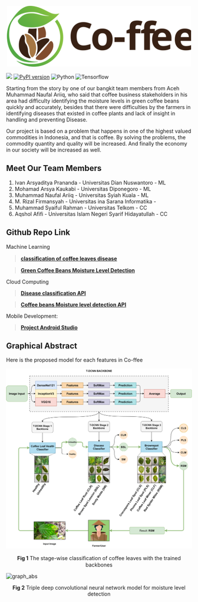 <p align="center">
  <img width="500" alt="logo" src="Images\logo2.svg"/>
</p>

[![](https://img.shields.io/badge/ID%20Team-C22_PC377-blue)](https://github.com/xrizer/Co-ffee)
[![PyPI version](https://badge.fury.io/py/autokeras.svg)](https://badge.fury.io/py/autokeras)
![Python](https://img.shields.io/badge/python-v3.9.0+-success.svg)
![Tensorflow](https://img.shields.io/badge/tensorflow-v2.8.0+-success.svg)


Starting from the story by one of our bangkit team members from Aceh Muhammad Naufal Ariiq, who said that coffee business stakeholders in his area had difficulty identifying the moisture levels in green coffee beans quickly and accurately, besides that there were difficulties by the farmers in identifying diseases that existed in coffee plants and lack of insight in handling and preventing Disease. 

Our project is based on a problem that happens in one of the highest valued commodities in Indonesia, and that is coffee. By solving the problems, the commodity quantity and quality will be increased. And finally the economy in our society will be increased as well.

## Meet Our Team Members ## 
1. Ivan Arsyaditya Prananda - Universitas Dian Nuswantoro - ML
2. Mohamad Arsya Kaukabi - Universitas Diponegoro - ML
3. Muhammad Naufal Ariiq - Universitas Syiah Kuala - ML
4. M. Rizal Firmansyah - Universitas ina Sarana Informatika - 
5. Muhammad Syaiful Rahman - Universitas Telkom - CC
6. Aqshol Afifi - Universitas Islam Negeri Syarif Hidayatullah - CC


## Github Repo Link ##

Machine Learning

>**[classiﬁcation of coffee leaves disease](https://github.com/arsyakaukabi/Co-ffee_A)**

>**[Green Coffee Beans Moisture Level Detection](https://github.com/ivandityap/Co-ffee_MoistureDetection)**

Cloud Computing

>**[Disease classification API](https://github.com/xrizer/Co-ffee-Desease-API)**

>**[Coffee beans Moisture level detection API](https://github.com/xrizer/Co-ffee-Desease-API
)**

Mobile Development:

>**[Project Android Studio](https://github.com/Rizalfirman165/co-ffee)**

## Graphical Abstract ##

Here is the proposed model for each features in Co-ffee

![Abstract](Images/graph1.png)
<p align="center">
    <b>Fig 1</b> The stage-wise classiﬁcation of coffee leaves with the trained backbones
</p>

![graph_abs](Images/graph2.png)
<p align="center">
    <b>Fig 2</b> Triple deep convolutional neural network model for moisture level detection
</p>









